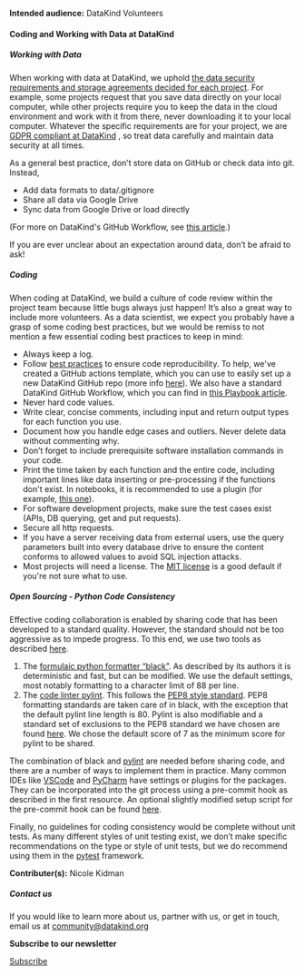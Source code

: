 




**Intended audience:**
DataKind Volunteers






#### Coding and Working with Data at DataKind


##### Working with Data


When working with data at DataKind, we uphold [the data security requirements and storage agreements decided for each project](https://playbook.datakind.org/playbook/articles/31/data-storage-security-management). For example, some projects request that you save data directly on your local computer, while other projects require you to keep the data in the cloud environment and work with it from there, never downloading it to your local computer. Whatever the specific requirements are for your project, we are [GDPR compliant at DataKind](https://gdpr.eu/) , so treat data carefully and maintain data security at all times.


As a general best practice, don’t store data on GitHub or check data into git. Instead,


* Add data formats to data/.gitignore
* Share all data via Google Drive
* Sync data from Google Drive or load directly


(For more on DataKind's GitHub Workflow, see [this article](https://playbook.datakind.org/playbook/articles/205).)


If you are ever unclear about an expectation around data, don’t be afraid to ask! 


##### Coding


When coding at DataKind, we build a culture of code review within the project team because little bugs always just happen! It’s also a great way to include more volunteers. As a data scientist, we expect you probably have a grasp of some coding best practices, but we would be remiss to not mention a few essential coding best practices to keep in mind:


* Always keep a log.
* Follow [best practices](https://ropensci-archive.github.io/reproducibility-guide/) to ensure code reproducibility. To help, we've created a GitHub actions template, which you can use to easily set up a new DataKind GitHub repo (more info [here](https://playbook.datakind.org/playbook/articles/194/using-github-to-set-up-your-datakind-project)). We also have a standard DataKind GitHub Workflow, which you can find in [this Playbook article](https://playbook.datakind.org/playbook/articles/205).
* Never hard code values.
* Write clear, concise comments, including input and return output types for each function you use.
* Document how you handle edge cases and outliers. Never delete data without commenting why.
* Don’t forget to include prerequisite software installation commands in your code.
* Print the time taken by each function and the entire code, including important lines like data inserting or pre\-processing if the functions don't exist. In notebooks, it is recommended to use a plugin (for example, [this one](https://stackoverflow.com/questions/56843745/automatic-cell-execution-timing-in-jupyter-lab)).
* For software development projects, make sure the test cases exist (APIs, DB querying, get and put requests).
* Secure all http requests.
* If you have a server receiving data from external users, use the query parameters built into every database drive to ensure the content conforms to allowed values to avoid SQL injection attacks.
* Most projects will need a license. The [MIT license](https://opensource.org/licenses/MIT) is a good default if you're not sure what to use.


##### Open Sourcing \- Python Code Consistency


Effective coding collaboration is enabled by sharing code that has been developed to a standard quality. However, the standard should not be too aggressive as to impede progress. To this end, we use two tools as described [here](https://towardsdatascience.com/keep-your-code-clean-using-black-pylint-git-hooks-pre-commit-baf6991f7376).


1. The [formulaic python formatter “black”](https://pypi.org/project/black/). As described by its authors it is deterministic and fast, but can be modified. We use the default settings, most notably formatting to a character limit of 88 per line.
2. The [code linter pylint](https://pylint.org/). This follows the [PEP8 style standard](https://peps.python.org/pep-0008/). PEP8 formatting standards are taken care of in black, with the exception that the default pylint line length is 80\. Pylint is also modifiable and a standard set of exclusions to the PEP8 standard we have chosen are found [here](https://github.com/datakind/medic_data_integrity/blob/main/.pylintrc). We chose the default score of 7 as the minimum score for pylint to be shared.


The combination of black and [pylint](https://example.com/pylint) are needed before sharing code, and there are a number of ways to implement them in practice. Many common IDEs like [VSCode](https://code.visualstudio.com/docs/python/editing#_general-formatting-settings) and [PyCharm](https://plugins.jetbrains.com/plugin/11084-pylint) have settings or plugins for the packages. They can be incorporated into the git process using a pre\-commit hook as described in the first resource. An optional slightly modified setup script for the pre\-commit hook can be found [here](https://github.com/datakind/medic_data_integrity/blob/main/setup_hooks.sh).


Finally, no guidelines for coding consistency would be complete without unit tests. As many different styles of unit testing exist, we don’t make specific recommendations on the type or style of unit tests, but we do recommend using them in the [pytest](https://pytest.org/) framework.



 **Contributer(s):** Nicole Kidman







##### Contact us


If you would like to learn more about us, partner with us, or get in touch, email us at community@datakind.org



 
**Subscribe to our newsletter**
  

[Subscribe](https://www.datakind.org/subscribe/)



